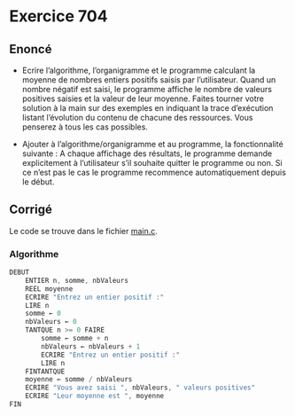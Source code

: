 # Exercice 704

## Enoncé

- Ecrire l’algorithme, l’organigramme et le programme calculant la moyenne de nombres entiers positifs saisis par l’utilisateur. Quand un nombre négatif est saisi, le programme affiche le nombre de valeurs positives saisies et la valeur de leur moyenne. Faites tourner votre solution à la main sur des exemples en indiquant la trace d’exécution listant l’évolution du contenu de chacune des ressources. Vous penserez à tous les cas possibles.

- Ajouter à l’algorithme/organigramme et au programme, la fonctionnalité suivante : A chaque affichage des résultats, le programme demande explicitement à l’utilisateur s’il souhaite quitter le programme ou non. Si ce n’est pas le cas le programme recommence automatiquement depuis le début.

## Corrigé

Le code se trouve dans le fichier [main.c](../code/main.c).

### Algorithme

```java
DEBUT
    ENTIER n, somme, nbValeurs
    REEL moyenne
    ECRIRE "Entrez un entier positif :"
    LIRE n
    somme ← 0
    nbValeurs ← 0
    TANTQUE n >= 0 FAIRE
        somme ← somme + n
        nbValeurs ← nbValeurs + 1
        ECRIRE "Entrez un entier positif :"
        LIRE n
    FINTANTQUE
    moyenne ← somme / nbValeurs
    ECRIRE "Vous avez saisi ", nbValeurs, " valeurs positives"
    ECRIRE "Leur moyenne est ", moyenne
FIN
```